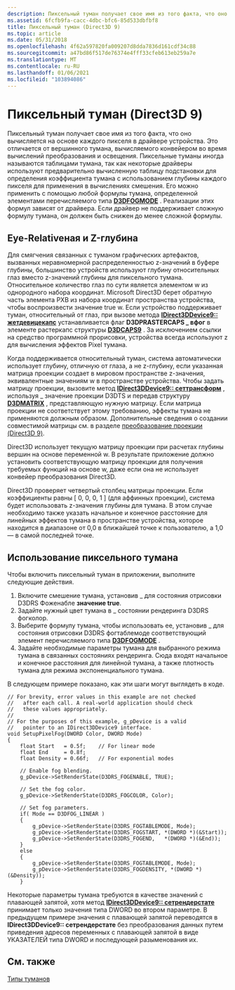 ```yaml
---
description: Пиксельный туман получает свое имя из того факта, что оно вычисляется на основе каждого пикселя в драйвере устройства.
ms.assetid: 6fcfb9fa-cacc-4dbc-bfc6-85d533dbfbf8
title: Пиксельный туман (Direct3D 9)
ms.topic: article
ms.date: 05/31/2018
ms.openlocfilehash: 4f62a597820fa009207d8dda7836d161cdf34c88
ms.sourcegitcommit: a47bd86f517de76374e4fff33cfeb613eb259a7e
ms.translationtype: MT
ms.contentlocale: ru-RU
ms.lasthandoff: 01/06/2021
ms.locfileid: "103894086"
---
```

# <a name="pixel-fog-direct3d-9"></a>Пиксельный туман (Direct3D 9)

Пиксельный туман получает свое имя из того факта, что оно вычисляется на основе каждого пикселя в драйвере устройства. Это отличается от вершинного тумана, вычисляемого конвейером во время вычислений преобразования и освещения. Пиксельные туманы иногда называются таблицами тумана, так как некоторые драйверы используют предварительно вычисленную таблицу подстановки для определения коэффициента тумана с использованием глубины каждого пикселя для применения в вычислениях смешения. Его можно применить с помощью любой формулы тумана, определенной элементами перечисляемого типа [**D3DFOGMODE**](./d3dfogmode.md) . Реализации этих формул зависят от драйвера. Если драйвер не поддерживает сложную формулу тумана, он должен быть снижен до менее сложной формулы.

## <a name="eye-relative-vs-z-based-depth"></a>Eye-Relativeная и Z-глубина

Для смягчения связанных с туманом графических артефактов, вызванных неравномерной распределенностью z-значений в буфере глубины, большинство устройств используют глубину относительных глаз вместо z-значений глубины для пиксельного тумана. Относительное количество глаз по сути является элементом w из однородного набора координат. Microsoft Direct3D берет обратную часть элемента РХВ из набора координат пространства устройства, чтобы воспроизвести значение true w. Если устройство поддерживает туман, относительный от глаз, при вызове метода [**IDirect3DDevice9:: жетдевицекапс**](/windows/win32/api/d3d9helper/nf-d3d9helper-idirect3ddevice9-getdevicecaps) устанавливается флаг **D3DPRASTERCAPS \_ вфог** в элементе растеркапс структуры [**D3DCAPS9**](/windows/desktop/api/D3D9Caps/ns-d3d9caps-d3dcaps9) . За исключением ссылки на средство программной прорисовки, устройства всегда используют z для вычисления эффектов Pixel тумана.

Когда поддерживается относительный туман, система автоматически использует глубину, отличную от глаза, а не z-глубину, если указанная матрица проекции создает в мировом пространстве z-значения, эквивалентные значениям w в пространстве устройства. Чтобы задать матрицу проекции, вызовите метод [**IDirect3DDevice9:: сеттрансформ**](/windows/desktop/api) , используя \_ значение проекции D3DTS и передав структуру [**D3DMATRIX**](d3dmatrix.md) , представляющую нужную матрицу. Если матрица проекции не соответствует этому требованию, эффекты тумана не применяются должным образом. Дополнительные сведения о создании совместимой матрицы см. в разделе [преобразование проекции (Direct3D 9)](projection-transform.md).

Direct3D использует текущую матрицу проекции при расчетах глубины вершин на основе переменной w. В результате приложение должно установить соответствующую матрицу проекции для получения требуемых функций на основе w, даже если она не использует конвейер преобразования Direct3D.

Direct3D проверяет четвертый столбец матрицы проекции. Если коэффициенты равны \[ 0, 0, 0, 1 \] (для аффинных проекции), система будет использовать z-значения глубины для тумана. В этом случае необходимо также указать начальное и конечное расстояние для линейных эффектов тумана в пространстве устройства, которое находится в диапазоне от 0,0 в ближайшей точке к пользователю, а 1,0 — в самой последней точке.

## <a name="using-pixel-fog"></a>Использование пиксельного тумана

Чтобы включить пиксельный туман в приложении, выполните следующие действия.

1.  Включите смешение тумана, установив \_ для состояния отрисовки D3DRS Фоженабле **значение true**.
2.  Задайте нужный цвет тумана в \_ состоянии рендеринга D3DRS фогколор.
3.  Выберите формулу тумана, чтобы использовать ее, установив \_ для состояния отрисовки D3DRS фогтаблемоде соответствующий элемент перечисляемого типа [**D3DFOGMODE**](./d3dfogmode.md) .
4.  Задайте необходимые параметры тумана для выбранного режима тумана в связанных состояниях рендеринга. Сюда входят начальное и конечное расстояния для линейной тумана, а также плотность тумана для режима экспоненциального тумана.

В следующем примере показано, как эти шаги могут выглядеть в коде.


```
// For brevity, error values in this example are not checked 
//   after each call. A real-world application should check 
//   these values appropriately.
//
// For the purposes of this example, g_pDevice is a valid
//   pointer to an IDirect3DDevice9 interface.
void SetupPixelFog(DWORD Color, DWORD Mode)
{
    float Start   = 0.5f;    // For linear mode
    float End     = 0.8f;
    float Density = 0.66f;   // For exponential modes
 
    // Enable fog blending.
    g_pDevice->SetRenderState(D3DRS_FOGENABLE, TRUE);
 
    // Set the fog color.
    g_pDevice->SetRenderState(D3DRS_FOGCOLOR, Color);
    
    // Set fog parameters.
    if( Mode == D3DFOG_LINEAR )
    {
        g_pDevice->SetRenderState(D3DRS_FOGTABLEMODE, Mode);
        g_pDevice->SetRenderState(D3DRS_FOGSTART, *(DWORD *)(&Start));
        g_pDevice->SetRenderState(D3DRS_FOGEND,   *(DWORD *)(&End));
    }
    else
    {
        g_pDevice->SetRenderState(D3DRS_FOGTABLEMODE, Mode);
        g_pDevice->SetRenderState(D3DRS_FOGDENSITY, *(DWORD *)(&Density));
    }
```



Некоторые параметры тумана требуются в качестве значений с плавающей запятой, хотя метод [**IDirect3DDevice9:: сетрендерстате**](/windows/win32/api/d3d9helper/nf-d3d9helper-idirect3ddevice9-setrenderstate) принимает только значения типа DWORD во втором параметре. В предыдущем примере значения с плавающей запятой переводятся в **IDirect3DDevice9:: сетрендерстате** без преобразования данных путем приведения адресов переменных с плавающей запятой в виде УКАЗАТЕЛЕЙ типа DWORD и последующей разыменования их.

## <a name="related-topics"></a>См. также

<dl> <dt>

[Типы туманов](fog-types.md)
</dt> </dl>

 

 
